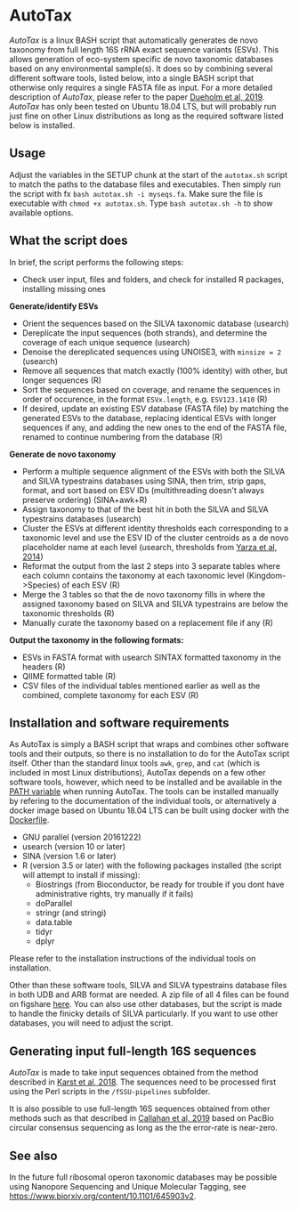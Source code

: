 # AutoTax
*AutoTax* is a linux BASH script that automatically generates de novo taxonomy from full length 16S rRNA exact sequence variants (ESVs). This allows generation of eco-system specific de novo taxonomic databases based on any environmental sample(s). It does so by combining several different software tools, listed below, into a single BASH script that otherwise only requires a single FASTA file as input. For a more detailed description of *AutoTax*, please refer to the paper [Dueholm et al, 2019](https://doi.org/10.1101/672873). *AutoTax* has only been tested on Ubuntu 18.04 LTS, but will probably run just fine on other Linux distributions as long as the required software listed below is installed.

## Usage
Adjust the variables in the SETUP chunk at the start of the `autotax.sh` script to match the paths to the database files and executables.
Then simply run the script with fx `bash autotax.sh -i myseqs.fa`. Make sure the file is executable with `chmod +x autotax.sh`.
Type `bash autotax.sh -h` to show available options.

## What the script does
In brief, the script performs the following steps:
 - Check user input, files and folders, and check for installed R packages, installing missing ones
 
 **Generate/identify ESVs**
 
 - Orient the sequences based on the SILVA taxonomic database (usearch)
 - Dereplicate the input sequences (both strands), and determine the coverage of each unique sequence (usearch)
 - Denoise the dereplicated sequences using UNOISE3, with `minsize = 2` (usearch)
 - Remove all sequences that match exactly (100% identity) with other, but longer sequences (R)
 - Sort the sequences based on coverage, and rename the sequences in order of occurence, in the format `ESVx.length`, e.g. `ESV123.1410` (R)
 - If desired, update an existing ESV database (FASTA file) by matching the generated ESVs to the database, replacing identical ESVs with longer sequences if any, and adding the new ones to the end of the FASTA file, renamed to continue numbering from the database (R)
 
 **Generate de novo taxonomy**
 
 - Perform a multiple sequence alignment of the ESVs with both the SILVA and SILVA typestrains databases using SINA, then trim, strip gaps, format, and sort based on ESV IDs (multithreading doesn't always preserve ordering) (SINA+awk+R)
 - Assign taxonomy to that of the best hit in both the SILVA and SILVA typestrains databases (usearch)
 - Cluster the ESVs at different identity thresholds each corresponding to a taxonomic level and use the ESV ID of the cluster centroids as a de novo placeholder name at each level (usearch, thresholds from [Yarza et al, 2014](https://www.nature.com/articles/nrmicro3330))
 - Reformat the output from the last 2 steps into 3 separate tables where each column contains the taxonomy at each taxonomic level (Kingdom->Species) of each ESV (R)  
 - Merge the 3 tables so that the de novo taxonomy fills in where the assigned taxonomy based on SILVA and SILVA typestrains are below the taxonomic thresholds (R)
 - Manually curate the taxonomy based on a replacement file if any (R)
 
 **Output the taxonomy in the following formats:**
 - ESVs in FASTA format with usearch SINTAX formatted taxonomy in the headers (R)
 - QIIME formatted table (R)
 - CSV files of the individual tables mentioned earlier as well as the combined, complete taxonomy for each ESV (R)


## Installation and software requirements
As AutoTax is simply a BASH script that wraps and combines other software tools and their outputs, so there is no installation to do for the AutoTax script itself. Other than the standard linux tools `awk`, `grep`, and `cat` (which is included in most Linux distributions), AutoTax depends on a few other software tools, however, which need to be installed and be available in the [PATH variable](https://opensource.com/article/17/6/set-path-linux) when running AutoTax. The tools can be installed manually by refering to the documentation of the individual tools, or alternatively a docker image based on Ubuntu 18.04 LTS can be built using docker with the [Dockerfile]().

 - GNU parallel (version 20161222)
 - usearch (version 10 or later)
 - SINA (version 1.6 or later)
 - R (version 3.5 or later) with the following packages installed (the script will attempt to install if missing):
   - Biostrings (from Bioconductor, be ready for trouble if you dont have administrative rights, try manually if it fails)
   - doParallel
   - stringr (and stringi)
   - data.table
   - tidyr
   - dplyr

Please refer to the installation instructions of the individual tools on installation. 

Other than these software tools, SILVA and SILVA typestrains database files in both UDB and ARB format are needed. A zip file of all 4 files can be found on figshare [here](https://doi.org/10.6084/m9.figshare.9994568). You can also use other databases, but the script is made to handle the finicky details of SILVA particularly. If you want to use other databases, you will need to adjust the script.

## Generating input full-length 16S sequences
*AutoTax* is made to take input sequences obtained from the method described in [Karst et al, 2018](https://www.nature.com/articles/nbt.4045). The sequences need to be processed first using the Perl scripts in the `/fSSU-pipelines` subfolder. 

It is also possible to use full-length 16S sequences obtained from other methods such as that described in [Callahan et al, 2019](https://doi.org/10.1101/392332) based on PacBio circular consensus sequencing as long as the the error-rate is near-zero.

## See also
In the future full ribosomal operon taxonomic databases may be possible using Nanopore Sequencing and Unique Molecular Tagging, see https://www.biorxiv.org/content/10.1101/645903v2.
